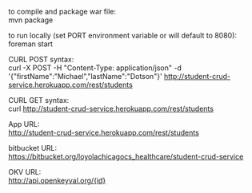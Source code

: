 to compile and package war file:  
mvn package

to run locally (set PORT environment variable or will default to 8080):  
foreman start

CURL POST syntax:  
curl -X POST -H "Content-Type: application/json" -d '{"firstName":"Michael","lastName":"Dotson"}' http://student-crud-service.herokuapp.com/rest/students

CURL GET syntax:  
curl http://student-crud-service.herokuapp.com/rest/students

App URL:  
http://student-crud-service.herokuapp.com/rest/students

bitbucket URL:  
https://bitbucket.org/loyolachicagocs_healthcare/student-crud-service

OKV URL:  
http://api.openkeyval.org/{id}
